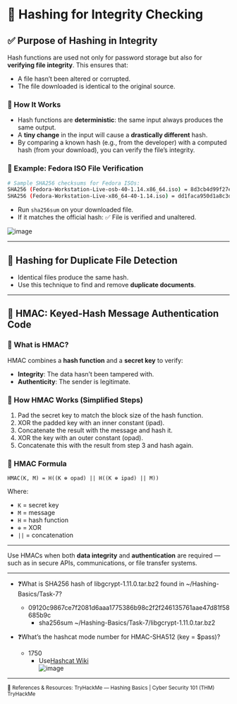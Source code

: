 # 🔐 Hashing for Integrity Checking

## ✅ Purpose of Hashing in Integrity

Hash functions are used not only for password storage but also for **verifying file integrity**. This ensures that:

- A file hasn’t been altered or corrupted.
- The file downloaded is identical to the original source.

### 🔁 How It Works

- Hash functions are **deterministic**: the same input always produces the same output.
- A **tiny change** in the input will cause a **drastically different** hash.
- By comparing a known hash (e.g., from the developer) with a computed hash (from your download), you can verify the file’s integrity.

### 🧪 Example: Fedora ISO File Verification

```bash
# Sample SHA256 checksums for Fedora ISOs:
SHA256 (Fedora-Workstation-Live-osb-40-1.14.x86_64.iso) = 8d3cb4d99f27eb932064915bc9ad34a7529d5d073a390896152a8a899518573f
SHA256 (Fedora-Workstation-Live-x86_64-40-1.14.iso) = dd1faca950d1a8c3d169adf2df4c3644ebb62f8aac04c401f2393e521395d613
```

- Run `sha256sum` on your downloaded file.
- If it matches the official hash: ✅ File is verified and unaltered.

![image](https://github.com/user-attachments/assets/77b70264-218a-4b9d-81ef-7dca2e713366)

---

## 🧮 Hashing for Duplicate File Detection

- Identical files produce the same hash.
- Use this technique to find and remove **duplicate documents**.

---

## 🔐 HMAC: Keyed-Hash Message Authentication Code

### 📌 What is HMAC?

HMAC combines a **hash function** and a **secret key** to verify:

- **Integrity**: The data hasn’t been tampered with.
- **Authenticity**: The sender is legitimate.

### 🔄 How HMAC Works (Simplified Steps)

1. Pad the secret key to match the block size of the hash function.
2. XOR the padded key with an inner constant (ipad).
3. Concatenate the result with the message and hash it.
4. XOR the key with an outer constant (opad).
5. Concatenate this with the result from step 3 and hash again.

### 📐 HMAC Formula

```
HMAC(K, M) = H((K ⊕ opad) || H((K ⊕ ipad) || M))
```

Where:
- `K` = secret key
- `M` = message
- `H` = hash function
- `⊕` = XOR
- `||` = concatenation

---

Use HMACs when both **data integrity** and **authentication** are required — such as in secure APIs, communications, or file transfer systems.

---

- ❓What is SHA256 hash of libgcrypt-1.11.0.tar.bz2 found in ~/Hashing-Basics/Task-7?
  - 09120c9867ce7f2081d6aaa1775386b98c2f2f246135761aae47d81f58685b9c
    - sha256sum ~/Hashing-Basics/Task-7/libgcrypt-1.11.0.tar.bz2

- ❓What’s the hashcat mode number for HMAC-SHA512 (key = $pass)?
  - 1750
    - Use[Hashcat Wiki](https://hashcat.net/wiki/doku.php?id=example_hashes) </br>
      ![image](https://github.com/user-attachments/assets/664d0562-cbaf-45bc-97ef-3984f64cb6ce)

---

<sub>🔗 References & Resources: TryHackMe — Hashing Basics | Cyber Security 101 (THM) TryHackMe</sub>
